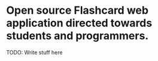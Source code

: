 # Open source Flashcard web application directed towards students and programmers.

TODO: Write stuff here